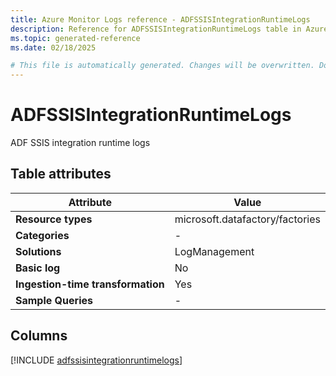 ```yaml
---
title: Azure Monitor Logs reference - ADFSSISIntegrationRuntimeLogs
description: Reference for ADFSSISIntegrationRuntimeLogs table in Azure Monitor Logs.
ms.topic: generated-reference
ms.date: 02/18/2025

# This file is automatically generated. Changes will be overwritten. Do not change this file directly.
---
```


# ADFSSISIntegrationRuntimeLogs

ADF SSIS integration runtime logs


## Table attributes

|Attribute|Value|
|---|---|
|**Resource types**|microsoft.datafactory/factories|
|**Categories**|-|
|**Solutions**| LogManagement|
|**Basic log**|No|
|**Ingestion-time transformation**|Yes|
|**Sample Queries**|-|



## Columns
  
[!INCLUDE [adfssisintegrationruntimelogs](~/reusable-content/ce-skilling/azure/includes/azure-monitor/reference/tables/adfssisintegrationruntimelogs-include.md)]
